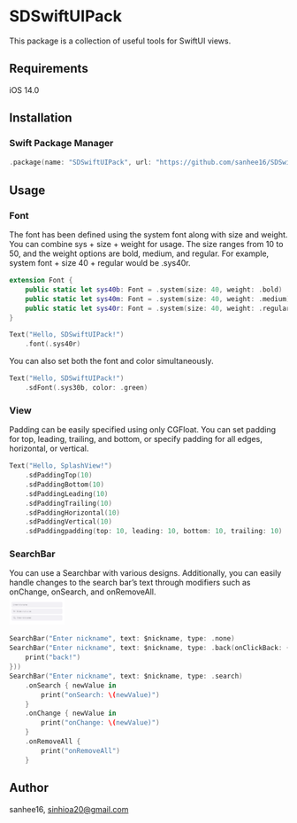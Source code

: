 # SDSwiftUIPack

This package is a collection of useful tools for SwiftUI views.

## Requirements

iOS 14.0

## Installation

### Swift Package Manager

```swift
.package(name: "SDSwiftUIPack", url: "https://github.com/sanhee16/SDSwiftUIPack.git", from: "1.2.0")
```

## Usage  

### Font

The font has been defined using the system font along with size and weight. You can combine sys + size + weight for usage. The size ranges from 10 to 50, and the weight options are bold, medium, and regular. For example, system font + size 40 + regular would be .sys40r.
```swift
extension Font {
    public static let sys40b: Font = .system(size: 40, weight: .bold)
    public static let sys40m: Font = .system(size: 40, weight: .medium)
    public static let sys40r: Font = .system(size: 40, weight: .regular)
}
```
```swift
Text("Hello, SDSwiftUIPack!")
    .font(.sys40r)
```

You can also set both the font and color simultaneously.
```swift
Text("Hello, SDSwiftUIPack!")
    .sdFont(.sys30b, color: .green)
```

### View
Padding can be easily specified using only CGFloat. You can set padding for top, leading, trailing, and bottom, or specify padding for all edges, horizontal, or vertical.
```swift
Text("Hello, SplashView!")
    .sdPaddingTop(10)
    .sdPaddingBottom(10)
    .sdPaddingLeading(10)
    .sdPaddingTrailing(10)
    .sdPaddingHorizontal(10)
    .sdPaddingVertical(10)
    .sdPaddingpadding(top: 10, leading: 10, bottom: 10, trailing: 10)
```

### SearchBar
You can use a Searchbar with various designs. Additionally, you can easily handle changes to the search bar’s text through modifiers such as onChange, onSearch, and onRemoveAll.  
<img src="./Resources/SearchBar.png" width="100px" height="50px"/>
```swift
SearchBar("Enter nickname", text: $nickname, type: .none)
SearchBar("Enter nickname", text: $nickname, type: .back(onClickBack: {
    print("back!")
}))
SearchBar("Enter nickname", text: $nickname, type: .search)
    .onSearch { newValue in
        print("onSearch: \(newValue)")
    }
    .onChange { newValue in
        print("onChange: \(newValue)")
    }
    .onRemoveAll {
        print("onRemoveAll")
    }
```




## Author

sanhee16, sinhioa20@gmail.com
